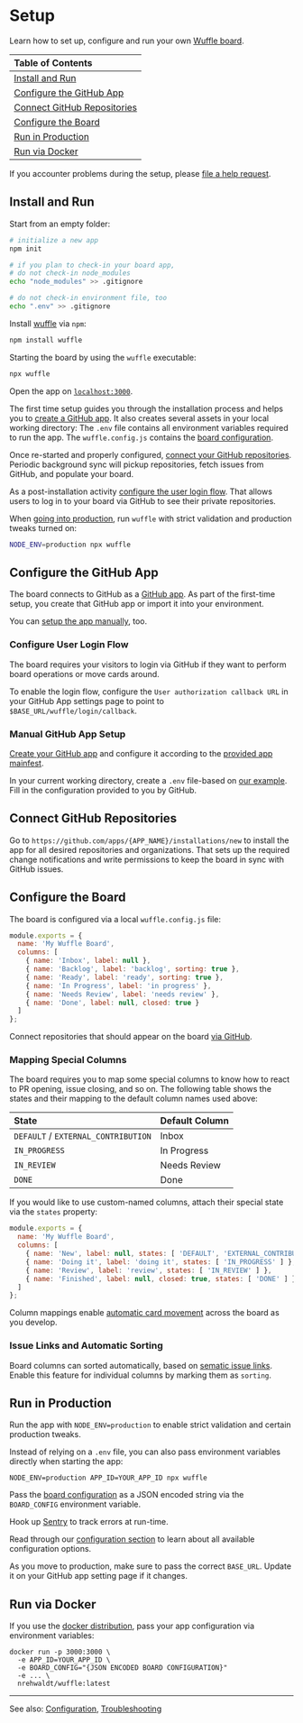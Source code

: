 
# Setup

Learn how to set up, configure and run your own [Wuffle board](https://wuffle.dev).

| Table of Contents |
| :--- |
| [Install and Run](#install-and-run) |
| [Configure the GitHub App](#configure-the-github-app) |
| [Connect GitHub Repositories](#connect-github-repositories) |
| [Configure the Board](#configure-the-board) |
| [Run in Production](#run-in-production) |
| [Run via Docker](#run-via-docker) |

If you accounter problems during the setup, please [file a help request](https://github.com/nikku/wuffle/issues/new?labels=question%2C+installation&template=SETUP_PROBLEM.md).


## Install and Run

Start from an empty folder:

```sh
# initialize a new app
npm init

# if you plan to check-in your board app,
# do not check-in node_modules
echo "node_modules" >> .gitignore

# do not check-in environment file, too
echo ".env" >> .gitignore
```

Install [wuffle](https://wuffle.dev) via `npm`:

```sh
npm install wuffle
```

Starting the board by using the `wuffle` executable:

```sh
npx wuffle
```

Open the app on [`localhost:3000`](http://localhost:3000).

The first time setup guides you through the installation process and helps you to [create a GitHub app](#configure-the-github-app). It also creates several assets in your local working directory: The `.env` file contains all environment variables required to run the app. The `wuffle.config.js` contains the [board configuration](#configure-board).

Once re-started and properly configured, [connect your GitHub repositories](#connect-github-repositories). Periodic background sync will pickup repositories, fetch issues from GitHub, and populate your board.

As a post-installation activity [configure the user login flow](#configure-user-login-flow). That allows users to log in to your board via GitHub to see their private repositories.

When [going into production](#run-in-production), run `wuffle` with strict validation and production tweaks turned on:

```sh
NODE_ENV=production npx wuffle
```


## Configure the GitHub App

The board connects to GitHub as a [GitHub app](https://developer.github.com/apps/). As part of the first-time setup, you create that GitHub app or import it into your environment.

You can [setup the app manually](#manual-github-app-setup), too.


### Configure User Login Flow

The board requires your visitors to login via GitHub if they want to perform board operations or move cards around.

To enable the login flow, configure the `User authorization callback URL` in your GitHub App settings page to point to `$BASE_URL/wuffle/login/callback`.


### Manual GitHub App Setup

[Create your GitHub app](https://github.com/settings/apps/new) and configure it according to the [provided app mainfest](../packages/app/app.yml).

In your current working directory, create a `.env` file-based on [our example](../packages/app/.env.example). Fill in the configuration provided to you by GitHub.


## Connect GitHub Repositories

Go to `https://github.com/apps/{APP_NAME}/installations/new` to install the app for all desired repositories and organizations. That sets up the required change notifications and write permissions to keep the board in sync with GitHub issues.


## Configure the Board

The board is configured via a local `wuffle.config.js` file:

```js
module.exports = {
  name: 'My Wuffle Board',
  columns: [
    { name: 'Inbox', label: null },
    { name: 'Backlog', label: 'backlog', sorting: true },
    { name: 'Ready', label: 'ready', sorting: true },
    { name: 'In Progress', label: 'in progress' },
    { name: 'Needs Review', label: 'needs review' },
    { name: 'Done', label: null, closed: true }
  ]
};
```

Connect repositories that should appear on the board [via GitHub](#connect-github-repositories).


### Mapping Special Columns

The board requires you to map some special columns to know how to react to PR opening, issue closing, and so on. The following table shows the states and their mapping to the default column names used above:

| State | Default Column |
| :--- | :--- |
| `DEFAULT` / `EXTERNAL_CONTRIBUTION` | Inbox |
| `IN_PROGRESS` | In Progress |
| `IN_REVIEW` | Needs Review |
| `DONE` | Done |

If you would like to use custom-named columns, attach their special state via the `states` property:

```js
module.exports = {
  name: 'My Wuffle Board',
  columns: [
    { name: 'New', label: null, states: [ 'DEFAULT', 'EXTERNAL_CONTRIBUTION' ] },
    { name: 'Doing it', label: 'doing it', states: [ 'IN_PROGRESS' ] },
    { name: 'Review', label: 'review', states: [ 'IN_REVIEW' ] },
    { name: 'Finished', label: null, closed: true, states: [ 'DONE' ] }
  ]
};
```

Column mappings enable [automatic card movement](./AUTOMATIC_CARD_MOVEMENT.md) across the board as you develop.


### Issue Links and Automatic Sorting

Board columns can sorted automatically, based on [sematic issue links](./ISSUE_LINKS.md). Enable this feature for individual columns by marking them as `sorting`.


## Run in Production

Run the app with `NODE_ENV=production` to enable strict validation and certain production tweaks.

Instead of relying on a `.env` file, you can also  pass environment variables directly when starting the app:

```
NODE_ENV=production APP_ID=YOUR_APP_ID npx wuffle
```

Pass the [board configuration](#configure-board) as a JSON encoded string via the `BOARD_CONFIG` environment variable.

Hook up [Sentry](https://sentry.io/welcome/) to track errors at run-time.

Read through our [configuration section](./CONFIG.md) to learn about all available configuration options.

As you move to production, make sure to pass the correct `BASE_URL`. Update it on your GitHub app setting page if it changes.


## Run via Docker

If you use the [docker distribution](https://hub.docker.com/r/nrehwaldt/wuffle), pass your app configuration via environment variables:

```
docker run -p 3000:3000 \
  -e APP_ID=YOUR_APP_ID \
  -e BOARD_CONFIG="{JSON ENCODED BOARD CONFIGURATION}"
  -e ... \
  nrehwaldt/wuffle:latest
```

---

See also: [Configuration](./CONFIG.md), [Troubleshooting](./TROUBLESHOOTING.md)
